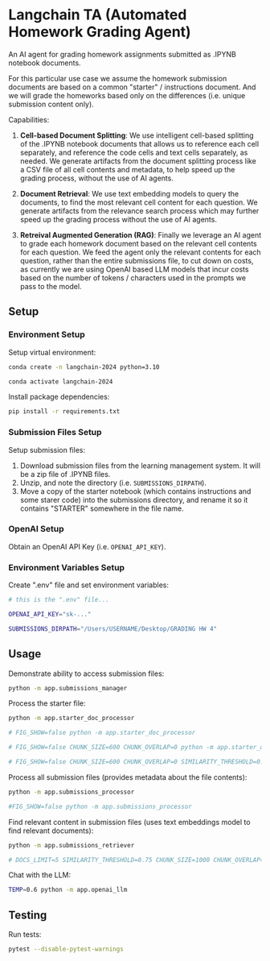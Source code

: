 # Langchain TA (Automated Homework Grading Agent)

An AI agent for grading homework assignments submitted as .IPYNB notebook documents.

For this particular use case we assume the homework submission documents are based on a common "starter" / instructions document. And we will grade the homeworks based only on the differences (i.e. unique submission content only).

Capabilities:

  1. **Cell-based Document Splitting**: We use intelligent cell-based splitting of the .IPYNB notebook documents that allows us to reference each cell separately, and reference the code cells and text cells separately, as needed. We generate artifacts from the document splitting process like a CSV file of all cell contents and metadata, to help speed up the grading process, without the use of AI agents.

  2. **Document Retrieval**: We use text embedding models to query the documents, to find the most relevant cell content for each question. We generate artifacts from the relevance search process which may further speed up the grading process without the use of AI agents.

  3. **Retreival Augmented Generation (RAG)**: Finally we leverage an AI agent to grade each homework document based on the relevant cell contents for each question. We feed the agent only the relevant contents for each question, rather than the entire submissions file, to cut down on costs, as currently we are using OpenAI based LLM models that incur costs based on the number of tokens / characters used in the prompts we pass to the model.



## Setup

### Environment Setup

Setup virtual environment:

```sh
conda create -n langchain-2024 python=3.10

conda activate langchain-2024
```

Install package dependencies:

```sh
pip install -r requirements.txt
```


### Submission Files Setup

Setup submission files:

1. Download submission files from the learning management system. It will be a zip file of .IPYNB files.
2. Unzip, and note the directory (i.e. `SUBMISSIONS_DIRPATH`).
3. Move a copy of the starter notebook (which contains instructions and some starer code) into the submissions directory, and rename it so it contains "STARTER" somewhere in the file name.


### OpenAI Setup

Obtain an OpenAI API Key (i.e. `OPENAI_API_KEY`).


### Environment Variables Setup

Create ".env" file and set environment variables:

```sh
# this is the ".env" file...

OPENAI_API_KEY="sk-..."

SUBMISSIONS_DIRPATH="/Users/USERNAME/Desktop/GRADING HW 4"
```


## Usage

Demonstrate ability to access submission files:

```sh
python -m app.submissions_manager
```

Process the starter file:

```sh
python -m app.starter_doc_processor

# FIG_SHOW=false python -m app.starter_doc_processor

# FIG_SHOW=false CHUNK_SIZE=600 CHUNK_OVERLAP=0 python -m app.starter_doc_processor

# FIG_SHOW=false CHUNK_SIZE=600 CHUNK_OVERLAP=0 SIMILARITY_THRESHOLD=0.75 python -m app.starter_doc_processor
```

Process all submission files (provides metadata about the file contents):

```sh
python -m app.submissions_processor

#FIG_SHOW=false python -m app.submissions_processor
```

Find relevant content in submission files (uses text embeddings model to find relevant documents):

```sh
python -m app.submissions_retriever

# DOCS_LIMIT=5 SIMILARITY_THRESHOLD=0.75 CHUNK_SIZE=1000 CHUNK_OVERLAP=0 python -m app.submissions_retriever
```


Chat with the LLM:

```sh
TEMP=0.6 python -m app.openai_llm
```


## Testing

Run tests:

```sh
pytest --disable-pytest-warnings
```

